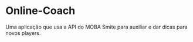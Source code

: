 # Online-Coach
Uma aplicação que usa a API do MOBA Smite para auxiliar e dar dicas para novos players.
